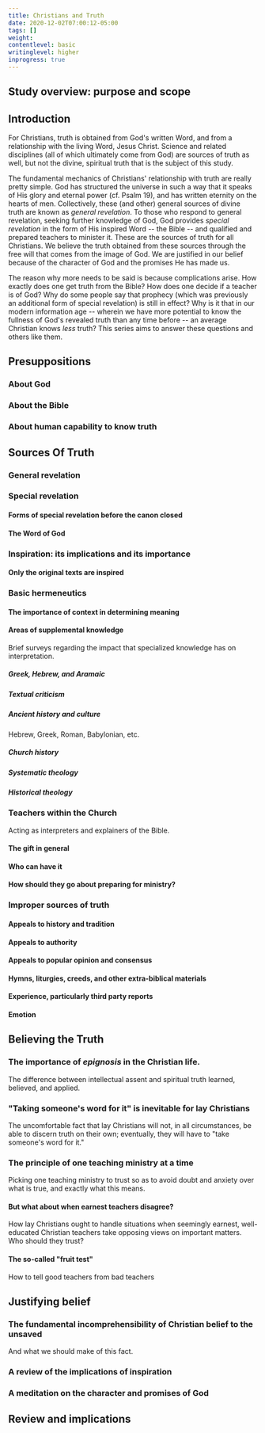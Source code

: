 ```yaml
---
title: Christians and Truth
date: 2020-12-02T07:00:12-05:00
tags: []
weight: 
contentlevel: basic
writinglevel: higher
inprogress: true
---
```


## Study overview: purpose and scope

<!--

### A word about epistemology

By way of introduction, let me state that this series was originally going to to be titled "Christian Epistemology," but after a good conversation with a philosophically inclined family member, I have decided to go with the bland-but-descriptive title "Christians and truth."

Epistemology, as it it commonly defined, is the study of knowledge and justified belief. The [Standford Encyclopedia of Philosophy](https://plato.stanford.edu/index.html), on its [page for epistemology](https://plato.stanford.edu/entries/epistemology/), has the following to say about knowledge:

> ... [K]nowledge as [justified true belief]: *S* knows that *p* if and only if *p* is true and *S* is justified in believing that *p*. According to this analysis, the three conditions --- truth, belief, and justification --- are individually necessary and jointly sufficient for knowledge.

Translation: for you to really know something, the "something" has to be true, you have to actually believe it, and you have to be believing it for good reasons (have justified belief).

Broadly speaking, this series will only focus on what things are true (Christian sources of truth), the importance of actually believing these sources so as to obtain experiential knowledge (Gk. *epignosis*), and how we know that our belief in these sources of truth is justified. No other aspects of epistemology proper will be discussed, since they are rather tangential to the points at hand. It is important, however, to mention that other aspects of epistemology do exist, even other aspects of epistemology unique to the Christian point of view. I would encourage anyone so inclined to peruse the link above to get an idea of how complex human belief really is.

This series, in addition to only focusing on a subset of topics in epistemology, will be much less formal overall. Philosophy can be a bit daunting for people who aren't familiar with the peculiarities of phrasing (not to mention the copious amounts of jargon). For example, the knowledge described by traditional epistemology is so-called "knowledge-that" or propositional knowledge. Thus, "knowing" is used in a very specific technical sense -- not "knowing about" = "conversant with the content of," but "knowing that" = "having justified true belief that." Avoiding the label of epistemology will free me from an obligation to be precise in my wording of things because people won't read the title and expect a philosophical turn of phrase. This is not to say that care won't be taken or logic ignored, but simply that this series is written in simpler language and less precise arguments than what would be expected of true philosophical exposition.

-->

## Introduction

For Christians, truth is obtained from God's written Word, and from a relationship with the living Word, Jesus Christ. Science and related disciplines (all of which ultimately come from God) are sources of truth as well, but not the divine, spiritual truth that is the subject of this study.

The fundamental mechanics of Christians' relationship with truth are really pretty simple. God has structured the universe in such a way that it speaks of His glory and eternal power (cf. Psalm 19), and has written eternity on the hearts of men. Collectively, these (and other) general sources of divine truth are known as *general revelation*. To those who respond to general revelation, seeking further knowledge of God, God provides *special revelation* in the form of His inspired Word -- the Bible -- and qualified and prepared teachers to minister it. These are the sources of truth for all Christians. We believe the truth obtained from these sources through the free will that comes from the image of God. We are justified in our belief because of the character of God and the promises He has made us.

The reason why more needs to be said is because complications arise. How exactly does one get truth from the Bible? How does one decide if a teacher is of God? Why do some people say that prophecy (which was previously an additional form of special revelation) is still in effect? Why is it that in our modern information age -- wherein we have more potential to know the fullness of God's revealed truth than any time before -- an average Christian knows *less* truth? This series aims to answer these questions and others like them.

## Presuppositions

### About God

### About the Bible

### About human capability to know truth


## Sources Of Truth

### General revelation

### Special revelation

#### Forms of special revelation before the canon closed

#### The Word of God

### Inspiration: its implications and its importance

#### Only the original texts are inspired

### Basic hermeneutics

#### The importance of context in determining meaning

#### Areas of supplemental knowledge

Brief surveys regarding the impact that specialized knowledge has on interpretation.

##### Greek, Hebrew, and Aramaic

##### Textual criticism

##### Ancient history and culture

Hebrew, Greek, Roman, Babylonian, etc.

##### Church history

##### Systematic theology

##### Historical theology

### Teachers within the Church

Acting as interpreters and explainers of the Bible.

#### The gift in general

#### Who can have it

#### How should they go about preparing for ministry?

### Improper sources of truth

#### Appeals to history and tradition

#### Appeals to authority

#### Appeals to popular opinion and consensus

#### Hymns, liturgies, creeds, and other extra-biblical materials

#### Experience, particularly third party reports

#### Emotion


## Believing the Truth

### The importance of *epignosis* in the Christian life.

The difference between intellectual assent and spiritual truth learned, believed, and applied.

### "Taking someone's word for it" is inevitable for lay Christians

The uncomfortable fact that lay Christians will not, in all circumstances, be able to discern truth on their own; eventually, they will have to "take someone's word for it."

### The principle of one teaching ministry at a time

Picking one teaching ministry to trust so as to avoid doubt and anxiety over what is true, and exactly what this means.

#### But what about when earnest teachers disagree?

How lay Christians ought to handle situations when seemingly earnest, well-educated Christian teachers take opposing views on important matters. Who should they trust?

#### The so-called "fruit test"

How to tell good teachers from bad teachers


## Justifying belief

### The fundamental incomprehensibility of Christian belief to the unsaved

And what we should make of this fact.

### A review of the implications of inspiration

### A meditation on the character and promises of God


## Review and implications
